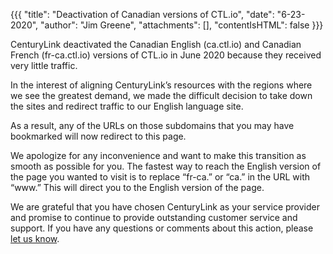 {{{
  "title": "Deactivation of Canadian versions of CTL.io",
  "date": "6-23-2020",
  "author": "Jim Greene",
  "attachments": [],
  "contentIsHTML": false
}}}

CenturyLink deactivated the Canadian English (ca.ctl.io) and Canadian French (fr-ca.ctl.io) versions of CTL.io in June 2020 because they received very little traffic.

In the interest of aligning CenturyLink’s resources with the regions where we see the greatest demand, we made the difficult decision to take down the sites and redirect traffic to our English language site.

As a result, any of the URLs on those subdomains that you may have bookmarked will now redirect to this page.

We apologize for any inconvenience and want to make this transition as smooth as possible for you. The fastest way to reach the English version of the page you wanted to visit is to replace “fr-ca.” or “ca.” in the URL with “www.” This will direct you to the English version of the page.

We are grateful that you have chosen CenturyLink as your service provider and promise to continue to provide outstanding customer service and support. If you have any questions or comments about this action, please [let us know](https://www.ctl.io/contact/).
